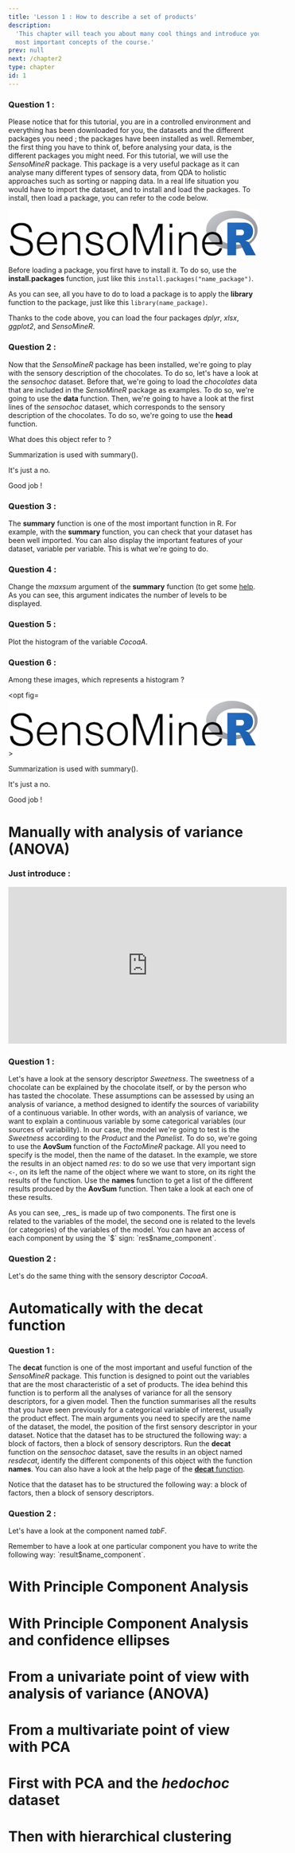 ```yaml
---
title: 'Lesson 1 : How to describe a set of products'
description:
  'This chapter will teach you about many cool things and introduce you to the
  most important concepts of the course.'
prev: null
next: /chapter2
type: chapter
id: 1
---
```


<exercise id="1" title="Introduction" type="slides">

<slides source="chapter1_01_introduction">
</slides>

</exercise>

<exercise id="2" title="Introducing the sensochoc dataset">

### Question 1 : 

Please notice that for this tutorial, you are in a controlled environment and everything has been downloaded for you, the datasets and the different packages you need ; the packages have been installed as well. Remember, the first thing you have to think of, before analysing your data, is the different packages you might need. For this tutorial, we will use the _SensoMineR_ package. This package is a very useful package as it can analyse many different types of sensory data, from QDA to holistic approaches such as sorting or napping data. In a real life situation you would have to import the dataset, and to install and load the packages. To install, then load a package, you can refer to the code below.

![](https://github.com/MarionMoussay/binder_test/blob/master/image/sensominer.png?raw=true)


<codeblock id="01_02">

Before loading a package, you first have to install it. To do so, use the **install.packages** function, just like this `install.packages("name_package")`.

As you can see, all you have to do to load a package is to apply the **library** function to the package, just like this `library(name_package)`.

</codeblock>

Thanks to the code above, you can load the four packages _dplyr_, _xlsx_, _ggplot2_, and _SensoMineR_.

### Question 2 : 

Now that the _SensoMineR_ package has been installed, we're going to play with the sensory description of the chocolates. To do so, let's have a look at the _sensochoc_ dataset. Before that, we're going to load the _chocolates_ data that are included in the _SensoMineR_ package as examples. To do so, we're going to use the **data** function. Then, we're going to have a look at the first lines of the _sensochoc_ dataset, which corresponds to the sensory description of the chocolates. To do so, we're going to use the **head** function.

<codeblock id="02_02">
</codeblock>

What does this object refer to ? 

<choice>

<opt text="Summarization">

Summarization is used with summary().

</opt>

<opt text="Clustering">

It's just a no.

</opt>

<opt text="First observations" correct="true">

Good job !

</opt>

</choice>

### Question 3 : 

The **summary** function is one of the most important function in R. For example, with the **summary** function, you can check that your dataset has been well imported. You can also display the important features of your dataset, variable per variable. This is what we're going to do.

<codeblock id="03_02">
</codeblock>

### Question 4 :

Change the _maxsum_ argument of the **summary** function (to get some [help](https://www.rdocumentation.org/packages/base/versions/3.6.2/topics/summary). As you can see, this argument indicates the number of levels to be displayed.

<codeblock id="04_02">
</codeblock>

### Question 5 :

Plot the histogram of the variable _CocoaA_.

<codeblock id="05_02">
</codeblock>

### Question 6 : 

Among these images, which represents a histogram ?

<choice>

<opt fig=![](https://github.com/MarionMoussay/binder_test/blob/master/image/sensominer.png?raw=true)>

Summarization is used with summary().

</opt>

<opt text="Clustering">

It's just a no.

</opt>

<opt text="First observations" correct="true">

Good job !

</opt>

</choice>

</exercise>


<exercise id="3" title="Analysing the sensochoc dataset from a univariate point of view">

# Manually with analysis of variance (ANOVA)

### Just introduce : 

<html><center>
<iframe width="560" height="315" src="https://www.youtube.com/watch?v=CS_BKChyPuc" title="YouTube video player" frameborder="0" allow="accelerometer; autoplay; clipboard-write; encrypted-media; gyroscope; picture-in-picture" allowfullscreen></iframe></center></html>

### Question 1 :

Let's have a look at the sensory descriptor _Sweetness_. The sweetness of a chocolate can be explained by the chocolate itself, or by the person who has tasted the chocolate. These assumptions can be assessed by using an analysis of variance, a method designed to identify the sources of variability of a continuous variable. In other words, with an analysis of variance, we want to explain a continuous variable by some categorical variables (our sources of variability). In our case, the model we're going to test is the _Sweetness_ according to the _Product_ and the _Panelist_. To do so, we're going to use the **AovSum** function of the _FactoMineR_ package. All you need to specify is the model, then the name of the dataset. In the example, we store the results in an object named _res_: to do so we use that very important sign `<-`, on its left the name of the object where we want to store, on its right the results of the function. Use the **names** function to get a list of the different results produced by the **AovSum** function. Then take a look at each one of these results.

<codeblock id="01_03">
As you can see, _res_ is made up of two components. The first one is related to the variables of the model, the second one is related to the levels (or categories) of the variables of the model. You can have an access of each component by using the `$` sign: `res$name_component`.
</codeblock>

### Question 2 :

Let's do the same thing with the sensory descriptor _CocoaA_.

<codeblock id="02_03">
</codeblock>

# Automatically with the **decat** function

### Question 1 :

The **decat** function is one of the most important and useful function of the _SensoMineR_ package. This function is designed to point out the variables that are the most characteristic of a set of products. The idea behind this function is to perform all the analyses of variance for all the sensory descriptors, for a given model. Then the function summarises all the results that you have seen previously for a categorical variable of interest, usually the product effect. The main arguments you need to specify are the name of the dataset, the model, the position of the first sensory descriptor in your dataset. Notice that the dataset has to be structured the following way: a block of factors, then a block of sensory descriptors. Run the **decat** function on the _sensochoc_ dataset, save the results in an object named _resdecat_, identify the different components of this object with the function **names**. You can also have a look at the help page of the [**decat** function](https://www.rdocumentation.org/packages/SensoMineR/versions/1.26/topics/decat).

<codeblock id="03_03">
Notice that the dataset has to be structured the following way: a block of factors, then a block of sensory descriptors.
</codeblock>

### Question 2 :

Let's have a look at the component named _tabF_.

<codeblock id="04_03">
Remember to have a look at one particular component you have to write the following way: `result$name_component`.
</codeblock>

</exercise>


<exercise id="4" title="Analysing the sensochoc dataset from a multivariate point of view">

# With Principle Component Analysis
# With Principle Component Analysis and confidence ellipses


</exercise>

<exercise id="5" title="Analysing the hedochoc dataset from a product point of view">

# From a univariate point of view with analysis of variance (ANOVA)
# From a multivariate point of view with PCA

</exercise>

</exercise>

<exercise id="6" title="Analysing the hedochoc dataset from a panelist point of view">

# First with PCA and the _hedochoc_ dataset
# Then with hierarchical clustering

</exercise>
